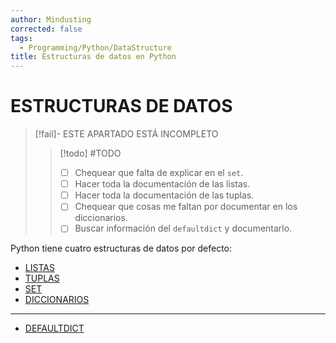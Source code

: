 ```yaml
---
author: Mindusting
corrected: false
tags:
  - Programming/Python/DataStructure
title: Estructuras de datos en Python
---
```


# ESTRUCTURAS DE DATOS

> [!fail]- ESTE APARTADO ESTÁ INCOMPLETO
> > [!todo] #TODO
> > - [ ] Chequear que falta de explicar en el `set`.
> > - [ ] Hacer toda la documentación de las listas.
> > - [ ] Hacer toda la documentación de las tuplas.
> > - [ ] Chequear que cosas me faltan por documentar en los diccionarios.
> > - [ ] Buscar información del `defaultdict` y documentarlo.

Python tiene cuatro estructuras de datos por defecto:
- [LISTAS](py_list.md)
- [TUPLAS](py_tuple.md)
- [SET](py_set.md)
- [DICCIONARIOS](py_dict.md)

---

- [DEFAULTDICT](py_defaultdict.md)
